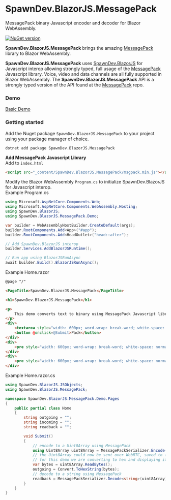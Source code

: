 # SpawnDev.BlazorJS.MessagePack
MessagePack binary Javascript encoder and decoder for Blazor WebAssembly.

[![NuGet version](https://badge.fury.io/nu/SpawnDev.BlazorJS.MessagePack.svg?label=SpawnDev.BlazorJS.MessagePack)](https://www.nuget.org/packages/SpawnDev.BlazorJS.MessagePack)

**SpawnDev.BlazorJS.MessagePack** brings the amazing [MessagePack](https://github.com/msgpack/msgpack-javascript) library to Blazor WebAssembly.

**SpawnDev.BlazorJS.MessagePack** uses [SpawnDev.BlazorJS](https://github.com/LostBeard/SpawnDev.BlazorJS) for Javascript interop allowing strongly typed, full usage of the [MessagePack](https://github.com/msgpack/msgpack-javascript) Javascript library. Voice, video and data channels are all fully supported in Blazor WebAssembly. The **SpawnDev.BlazorJS.MessagePack** API is a strongly typed version of the API found at the [MessagePack](https://github.com/msgpack/msgpack-javascript) repo. 

### Demo
[Basic Demo](https://lostbeard.github.io/SpawnDev.BlazorJS.MessagePack/)

### Getting started

Add the Nuget package `SpawnDev.BlazorJS.MessagePack` to your project using your package manager of choice.  
```dotnet
dotnet add package SpawnDev.BlazorJS.MessagePack
```

**Add MessagePack Javascript Library**  
Add to `index.html`  
```html
<script src="_content/SpawnDev.BlazorJS.MessagePack/msgpack.min.js"></script>
```

Modify the Blazor WebAssembly `Program.cs` to initialize SpawnDev.BlazorJS for Javascript interop.  
Example Program.cs   
```cs
using Microsoft.AspNetCore.Components.Web;
using Microsoft.AspNetCore.Components.WebAssembly.Hosting;
using SpawnDev.BlazorJS;
using SpawnDev.BlazorJS.MessagePack.Demo;

var builder = WebAssemblyHostBuilder.CreateDefault(args);
builder.RootComponents.Add<App>("#app");
builder.RootComponents.Add<HeadOutlet>("head::after");

// Add SpawnDev.BlazorJS interop
builder.Services.AddBlazorJSRuntime();

// Run app using BlazorJSRunAsync
await builder.Build().BlazorJSRunAsync();
```

Example Home.razor  
```html
@page "/"

<PageTitle>SpawnDev.BlazorJS.MessagePack</PageTitle>

<h1>SpawnDev.BlazorJS.MessagePack</h1>

<p>
    This demo converts text to binary using MessagePack Javascript library and SpawnDev.BlazorJS.MessagePack
</p>
<div>
    <textarea style="width: 600px; word-wrap: break-word; white-space: normal;" @bind=@incoming></textarea>
    <button @onclick=@Submit>Pack</button>
</div>
<div>
    <pre style="width: 600px; word-wrap: break-word; white-space: normal;">@((MarkupString)outgoing)</pre>
</div>
<div>
    <pre style="width: 600px; word-wrap: break-word; white-space: normal;">@((MarkupString)readback)</pre>
</div>
```

Example Home.razor.cs
```cs
using SpawnDev.BlazorJS.JSObjects;
using SpawnDev.BlazorJS.MessagePack;

namespace SpawnDev.BlazorJS.MessagePack.Demo.Pages
{
    public partial class Home
    {
        string outgoing = "";
        string incoming = "";
        string readback = "";

        void Submit()
        {
            // encode to a Uint8Array using MessagePack
            using Uint8Array uint8Array = MessagePackSerializer.Encode(incoming);
            // the Uint8Array could now be sent over WebRTC, saved to file, etc.
            // for this demo we are converting to hex and displaying it
            var bytes = uint8Array.ReadBytes();
            outgoing = Convert.ToHexString(bytes);
            // decode to a string using MessagePack
            readback = MessagePackSerializer.Decode<string>(uint8Array);
        }
    }
}
```

